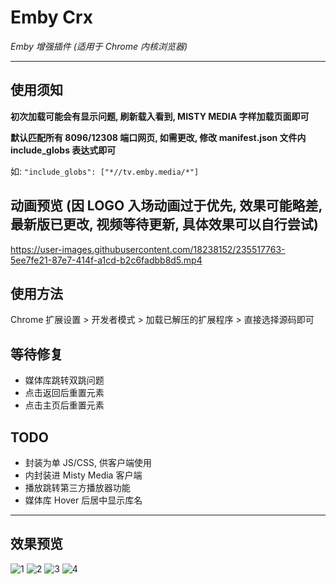 # Emby Crx

_Emby 增强插件 (适用于 Chrome 内核浏览器)_

---

## 使用须知

**初次加载可能会有显示问题, 刷新载入看到, MISTY MEDIA 字样加载页面即可**

**默认匹配所有 8096/12308 端口网页, 如需更改, 修改 manifest.json 文件内 include_globs 表达式即可**

如: `"include_globs": ["*//tv.emby.media/*"]`

## 动画预览 (因 LOGO 入场动画过于优先, 效果可能略差, 最新版已更改, 视频等待更新, 具体效果可以自行尝试)

https://user-images.githubusercontent.com/18238152/235517763-5ee7fe21-87e7-414f-a1cd-b2c6fadbb8d5.mp4

## 使用方法

Chrome 扩展设置 > 开发者模式 > 加载已解压的扩展程序 > 直接选择源码即可

## 等待修复

-   媒体库跳转双跳问题
-   点击返回后重置元素
-   点击主页后重置元素

## TODO

-   封装为单 JS/CSS, 供客户端使用
-   内封装进 Misty Media 客户端
-   播放跳转第三方播放器功能
-   媒体库 Hover 后居中显示库名

---

## 效果预览

![1](https://user-images.githubusercontent.com/18238152/235510774-666d9006-cbad-4b97-9a73-ad5334cb7eee.png) ![2](https://user-images.githubusercontent.com/18238152/235510867-4b71a870-6be6-46a5-b988-527d667b020d.png) ![3](https://user-images.githubusercontent.com/18238152/235510872-ef88ae87-6693-4c11-b7ad-0f05e1a5c583.png) ![4](https://user-images.githubusercontent.com/18238152/235510874-f2fe4715-eb68-4f7a-ac49-50dc5f4ef5aa.png)
